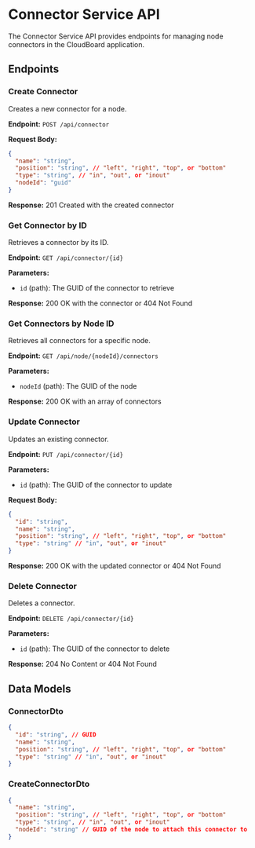 # Connector Service API

The Connector Service API provides endpoints for managing node connectors in the CloudBoard application.

## Endpoints

### Create Connector

Creates a new connector for a node.

**Endpoint:** `POST /api/connector`

**Request Body:**
```json
{
  "name": "string",
  "position": "string", // "left", "right", "top", or "bottom"
  "type": "string", // "in", "out", or "inout"
  "nodeId": "guid"
}
```

**Response:** 201 Created with the created connector

### Get Connector by ID

Retrieves a connector by its ID.

**Endpoint:** `GET /api/connector/{id}`

**Parameters:**
- `id` (path): The GUID of the connector to retrieve

**Response:** 200 OK with the connector or 404 Not Found

### Get Connectors by Node ID

Retrieves all connectors for a specific node.

**Endpoint:** `GET /api/node/{nodeId}/connectors`

**Parameters:**
- `nodeId` (path): The GUID of the node

**Response:** 200 OK with an array of connectors

### Update Connector

Updates an existing connector.

**Endpoint:** `PUT /api/connector/{id}`

**Parameters:**
- `id` (path): The GUID of the connector to update

**Request Body:**
```json
{
  "id": "string",
  "name": "string",
  "position": "string", // "left", "right", "top", or "bottom"
  "type": "string" // "in", "out", or "inout"
}
```

**Response:** 200 OK with the updated connector or 404 Not Found

### Delete Connector

Deletes a connector.

**Endpoint:** `DELETE /api/connector/{id}`

**Parameters:**
- `id` (path): The GUID of the connector to delete

**Response:** 204 No Content or 404 Not Found

## Data Models

### ConnectorDto

```json
{
  "id": "string", // GUID
  "name": "string",
  "position": "string", // "left", "right", "top", or "bottom"
  "type": "string" // "in", "out", or "inout"
}
```

### CreateConnectorDto

```json
{
  "name": "string",
  "position": "string", // "left", "right", "top", or "bottom"
  "type": "string", // "in", "out", or "inout"
  "nodeId": "string" // GUID of the node to attach this connector to
}
```
